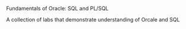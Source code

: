Fundamentals of Oracle: SQL and PL/SQL

A collection of labs that demonstrate understanding of Orcale and SQL
